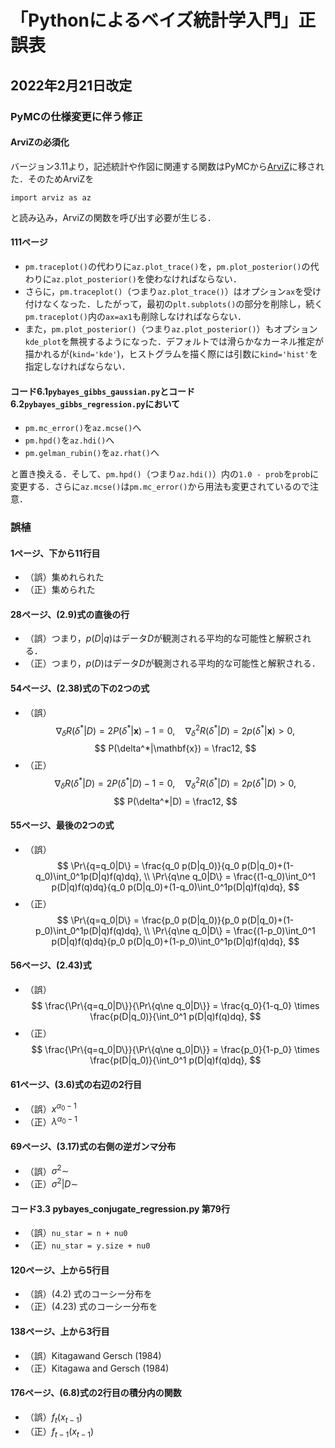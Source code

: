 # 「Pythonによるベイズ統計学入門」正誤表

## 2022年2月21日改定

### PyMCの仕様変更に伴う修正

#### ArviZの必須化

バージョン3.11より，記述統計や作図に関連する関数はPyMCから[ArviZ](https://arviz-devs.github.io/arviz/index.html)に移された．そのためArviZを

```IPython
import arviz as az
```

と読み込み，ArviZの関数を呼び出す必要が生じる．

#### 111ページ

+ `pm.traceplot()`の代わりに`az.plot_trace()`を，`pm.plot_posterior()`の代わりに`az.plot_posterior()`を使わなければならない．
+ さらに，`pm.traceplot()`（つまり`az.plot_trace()`）はオプション`ax`を受け付けなくなった．したがって，最初の`plt.subplots()`の部分を削除し，続く`pm.traceplot()`内の`ax=ax1`も削除しなければならない．
+ また，`pm.plot_posterior()`（つまり`az.plot_posterior()`）もオプション`kde_plot`を無視するようになった．デフォルトでは滑らかなカーネル推定が描かれるが(`kind='kde'`)，ヒストグラムを描く際には引数に`kind='hist'`を指定しなければならない．

#### コード6.1`pybayes_gibbs_gaussian.py`とコード6.2`pybayes_gibbs_regression.py`において

+ `pm.mc_error()`を`az.mcse()`へ
+ `pm.hpd()`を`az.hdi()`へ
+ `pm.gelman_rubin()`を`az.rhat()`へ

と置き換える．そして、`pm.hpd()`（つまり`az.hdi()`）内の`1.0 - prob`を`prob`に変更する．さらに`az.mcse()`は`pm.mc_error()`から用法も変更されているので注意．

### 誤植

#### 1ページ、下から11行目

+ （誤）集めれられた
+ （正）集められた

#### 28ページ、(2.9)式の直後の行

+ （誤）つまり，$p(D|q)$はデータ$D$が観測される平均的な可能性と解釈される．
+ （正）つまり，$p(D)$はデータ$D$が観測される平均的な可能性と解釈される．

#### 54ページ、(2.38)式の下の2つの式

+ （誤）
$$
 \nabla_\delta R(\delta^*|D) = 2P(\delta^*|\mathbf{x}) - 1 = 0,\quad
 \nabla_\delta^2 R(\delta^*|D) = 2p(\delta^*|\mathbf{x}) > 0,
$$
$$
 P(\delta^*|\mathbf{x}) = \frac12,
$$
+ （正）
$$
 \nabla_\delta R(\delta^*|D) = 2P(\delta^*|D) - 1 = 0,\quad
 \nabla_\delta^2 R(\delta^*|D) = 2p(\delta^*|D) > 0,
$$
$$
 P(\delta^*|D) = \frac12,
$$

#### 55ページ、最後の2つの式

+ （誤）
$$
 \Pr\{q=q_0|D\}
 = \frac{q_0 p(D|q_0)}{q_0 p(D|q_0)+(1-q_0)\int_0^1p(D|q)f(q)dq}, \\
 \Pr\{q\ne q_0|D\}
 = \frac{(1-q_0)\int_0^1 p(D|q)f(q)dq}{q_0 p(D|q_0)+(1-q_0)\int_0^1p(D|q)f(q)dq},
$$
+ （正）
$$
 \Pr\{q=q_0|D\}
 = \frac{p_0 p(D|q_0)}{p_0 p(D|q_0)+(1-p_0)\int_0^1p(D|q)f(q)dq}, \\
 \Pr\{q\ne q_0|D\}
 = \frac{(1-p_0)\int_0^1 p(D|q)f(q)dq}{p_0 p(D|q_0)+(1-p_0)\int_0^1p(D|q)f(q)dq},
$$

#### 56ページ、(2.43)式

+ （誤）
$$
 \frac{\Pr\{q=q_0|D\}}{\Pr\{q\ne q_0|D\}}
 = \frac{q_0}{1-q_0} \times \frac{p(D|q_0)}{\int_0^1 p(D|q)f(q)dq},
$$
+ （正）
$$
 \frac{\Pr\{q=q_0|D\}}{\Pr\{q\ne q_0|D\}}
 = \frac{p_0}{1-p_0} \times \frac{p(D|q_0)}{\int_0^1 p(D|q)f(q)dq},
$$

#### 61ページ、(3.6)式の右辺の2行目

+ （誤）$x^{\alpha_0-1}$
+ （正）$\lambda^{\alpha_0-1}$
#### 69ページ、(3.17)式の右側の逆ガンマ分布

+ （誤）$\sigma^2\sim$
+ （正）$\sigma^2|D\sim$

#### コード3.3 pybayes\_conjugate\_regression.py 第79行

+ （誤）`nu_star = n + nu0`
+ （正）`nu_star = y.size + nu0`

#### 120ページ、上から5行目

+ （誤）(4.2) 式のコーシー分布を
+ （正）(4.23) 式のコーシー分布を

#### 138ページ、上から3行目

+ （誤）Kitagawand Gersch (1984)
+ （正）Kitagawa and Gersch (1984)

#### 176ページ、(6.8)式の2行目の積分内の関数

+ （誤）$f_t(x_{t-1})$
+ （正）$f_{t-1}(x_{t-1})$
